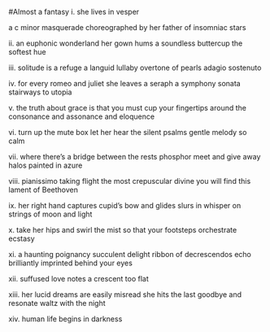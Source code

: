 #Almost a fantasy
i. she lives in vesper

a c minor masquerade
choreographed by her
father of insomniac stars

ii. an euphonic wonderland
her gown hums
a soundless buttercup
the softest hue

iii. solitude is a refuge
a languid lullaby
overtone of pearls
adagio sostenuto

iv. for every romeo
and juliet she
leaves a seraph
a symphony
sonata
stairways to utopia

v. the truth about grace
is that you must cup
your fingertips around
the consonance and
assonance and eloquence

vi. turn up the mute box
let her hear
the silent psalms
gentle melody so calm

vii. where there’s a bridge
between the rests phosphor
meet and give away
halos painted in azure

viii. pianissimo taking
flight the most
crepuscular divine
you will find
this lament of Beethoven

ix. her right hand captures
cupid’s bow and glides
slurs in whisper on
strings of moon
and light

x. take her hips and swirl
the mist so that
your footsteps
orchestrate
ecstasy

xi. a haunting poignancy
succulent delight
ribbon of decrescendos
echo brilliantly imprinted
behind your eyes

xii. suffused love notes
a crescent too flat

xiii. her lucid dreams
are easily misread
she hits the last goodbye
and resonate
waltz
with the night

xiv. human life
begins in darkness